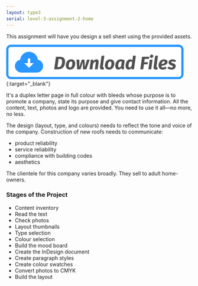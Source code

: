 ```yaml
---
layout: type3
serial: level-3-assignment-2-home
---
```

This assignment will have you design a sell sheet using the provided assets.

[![Download Assignment Assets](/svg/button-download.svg "button-download.svg")](https://www.dropbox.com/s/t8w8iqonx0a6iny/sell-sheet-roofing-services.zip?dl=1){:target="_blank"}

It's a duplex letter page in full colour with bleeds whose purpose is to promote a company, state its purpose and give contact information. All the content, text, photos and logo are provided. You need to use it all—no more, no less.

The design (layout, type, and colours) needs to reflect the tone and voice of the company. Construction of new roofs needs to communicate:

<ul class="hasBullets">
	<li>product reliability</li>
	<li>service reliability</li>
	<li>compliance with building codes</li>
	<li>aesthetics</li>
</ul>

The clientele for this company varies broadly. They sell to adult home-owners.

### Stages of the Project

<ul class="hasBullets">
	<li>Content inventory</li>
	<li class="second">Read the text</li>
	<li class="second">Check photos</li>
	<li>Layout thumbnails</li>
	<li>Type selection</li>
	<li>Colour selection</li>
	<li>Build the mood board</li>
	<li>Create the InDesign document</li>
	<li class="second">Create paragraph styles</li>
	<li class="second">Create colour swatches</li>
	<li class="second">Convert photos to CMYK</li>
	<li class="second">Build the layout</li>
</ul>